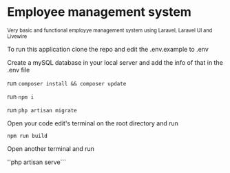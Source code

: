 <h1>Employee management system</h1>
<small>Very basic and functional employye management system using Laravel, Laravel UI and Livewire </small>

To run this application clone the repo and edit the .env.example to .env <br>

Create a mySQL database in your local server and add the info of that in the .env file

run ```composer install && composer update```

run ```npm i```

run ```php artisan migrate```

Open your code edit's terminal on the root directory and run <br>

```npm run build``` <br>

Open another terminal and run

''php artisan serve```

